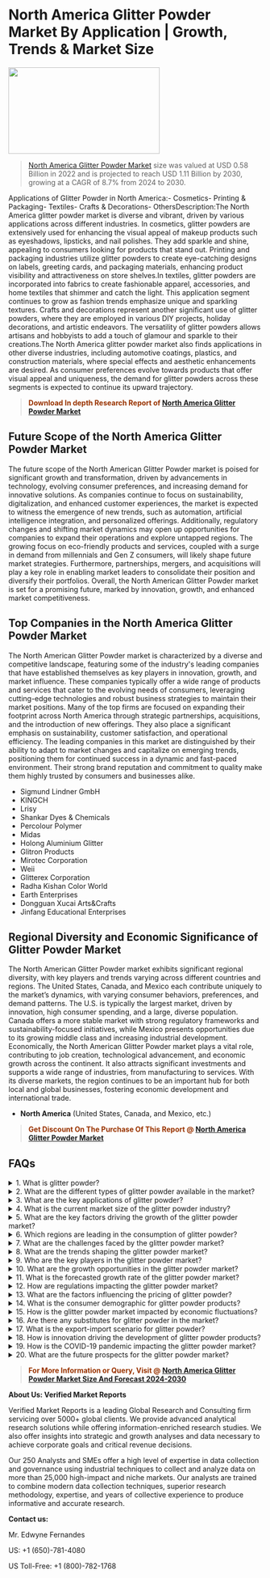 <p><h1>North America Glitter Powder Market By Application | Growth, Trends & Market Size</h1><p><img class="aligncenter size-medium wp-image-105565" src="https://ffe5etoiles.com/wp-content/uploads/2025/01/MST7-300x171.png" alt="" width="300" height="171" /></p><blockquote><p><a href="https://www.verifiedmarketreports.com/download-sample/?rid=536184&utm_source=Github-NA&utm_medium=352" target="_blank">North America Glitter Powder Market</a> size was valued at USD 0.58 Billion in 2022 and is projected to reach USD 1.11 Billion by 2030, growing at a CAGR of 8.7% from 2024 to 2030.</p></blockquote>Applications of Glitter Powder in North America:- Cosmetics- Printing & Packaging- Textiles- Crafts & Decorations- OthersDescription:The North America glitter powder market is diverse and vibrant, driven by various applications across different industries. In cosmetics, glitter powders are extensively used for enhancing the visual appeal of makeup products such as eyeshadows, lipsticks, and nail polishes. They add sparkle and shine, appealing to consumers looking for products that stand out. Printing and packaging industries utilize glitter powders to create eye-catching designs on labels, greeting cards, and packaging materials, enhancing product visibility and attractiveness on store shelves.In textiles, glitter powders are incorporated into fabrics to create fashionable apparel, accessories, and home textiles that shimmer and catch the light. This application segment continues to grow as fashion trends emphasize unique and sparkling textures. Crafts and decorations represent another significant use of glitter powders, where they are employed in various DIY projects, holiday decorations, and artistic endeavors. The versatility of glitter powders allows artisans and hobbyists to add a touch of glamour and sparkle to their creations.The North America glitter powder market also finds applications in other diverse industries, including automotive coatings, plastics, and construction materials, where special effects and aesthetic enhancements are desired. As consumer preferences evolve towards products that offer visual appeal and uniqueness, the demand for glitter powders across these segments is expected to continue its upward trajectory.</p><blockquote><p><span style="color: #993300;"><strong>Download In depth Research Report of <a href="https://www.verifiedmarketreports.com/download-sample/?rid=536184&utm_source=Github-NA&utm_medium=352">North America Glitter Powder Market</a></strong></span></p></blockquote><h2>Future Scope of the North America Glitter Powder Market</h2><p>The future scope of the North American Glitter Powder market is poised for significant growth and transformation, driven by advancements in technology, evolving consumer preferences, and increasing demand for innovative solutions. As companies continue to focus on sustainability, digitalization, and enhanced customer experiences, the market is expected to witness the emergence of new trends, such as automation, artificial intelligence integration, and personalized offerings. Additionally, regulatory changes and shifting market dynamics may open up opportunities for companies to expand their operations and explore untapped regions. The growing focus on eco-friendly products and services, coupled with a surge in demand from millennials and Gen Z consumers, will likely shape future market strategies. Furthermore, partnerships, mergers, and acquisitions will play a key role in enabling market leaders to consolidate their position and diversify their portfolios. Overall, the North American Glitter Powder market is set for a promising future, marked by innovation, growth, and enhanced market competitiveness.</p><h2>Top Companies in the North America Glitter Powder Market</h2><p>The North American Glitter Powder market is characterized by a diverse and competitive landscape, featuring some of the industry's leading companies that have established themselves as key players in innovation, growth, and market influence. These companies typically offer a wide range of products and services that cater to the evolving needs of consumers, leveraging cutting-edge technologies and robust business strategies to maintain their market positions. Many of the top firms are focused on expanding their footprint across North America through strategic partnerships, acquisitions, and the introduction of new offerings. They also place a significant emphasis on sustainability, customer satisfaction, and operational efficiency. The leading companies in this market are distinguished by their ability to adapt to market changes and capitalize on emerging trends, positioning them for continued success in a dynamic and fast-paced environment. Their strong brand reputation and commitment to quality make them highly trusted by consumers and businesses alike.</p><p><ul><li>Sigmund Lindner GmbH </li><li> KINGCH </li><li> Lrisy </li><li> Shankar Dyes & Chemicals </li><li> Percolour Polymer </li><li> Midas </li><li> Holong Aluminium Glitter </li><li> Glitron Products </li><li> Mirotec Corporation </li><li> Weii </li><li> Glitterex Corporation </li><li> Radha Kishan Color World </li><li> Earth Enterprises </li><li> Dongguan Xucai Arts&Crafts </li><li> Jinfang Educational Enterprises</li></ul></p><h2>Regional Diversity and Economic Significance of Glitter Powder Market</h2><p>The North American Glitter Powder market exhibits significant regional diversity, with key players and trends varying across different countries and regions. The United States, Canada, and Mexico each contribute uniquely to the market’s dynamics, with varying consumer behaviors, preferences, and demand patterns. The U.S. is typically the largest market, driven by innovation, high consumer spending, and a large, diverse population. Canada offers a more stable market with strong regulatory frameworks and sustainability-focused initiatives, while Mexico presents opportunities due to its growing middle class and increasing industrial development. Economically, the North American Glitter Powder market plays a vital role, contributing to job creation, technological advancement, and economic growth across the continent. It also attracts significant investments and supports a wide range of industries, from manufacturing to services. With its diverse markets, the region continues to be an important hub for both local and global businesses, fostering economic development and international trade.</p><ul> <li><strong>North America</strong> (United States, Canada, and Mexico, etc.)</li></ul><blockquote><p><span style="color: #993300;"><strong>Get Discount On The Purchase Of This Report @ <a href="https://www.verifiedmarketreports.com/ask-for-discount/?rid=536184&utm_source=Github-NA&utm_medium=352">North America Glitter Powder Market</a></strong></span></p></blockquote><h2>FAQs</h2><p><details> <summary>1. What is glitter powder?</div><div></summary> <p>Glitter powder is a type of finely ground, colored powder that is used in a variety of industries for decorative and aesthetic purposes.</p></details><details> <summary>2. What are the different types of glitter powder available in the market?</div><div></summary> <p>The market offers glitter powder in various forms including holographic, iridescent, metallic, and fluorescent.</p></details><details> <summary>3. What are the key applications of glitter powder?</div><div></summary> <p>Glitter powder is widely used in cosmetics, textiles, printing, and plastics industries for adding sparkle and shine to products.</p></details><details> <summary>4. What is the current market size of the glitter powder industry?</div><div></summary> <p>The glitter powder market is estimated to be worth $XYZ million as of the latest data available.</p></details><details> <summary>5. What are the key factors driving the growth of the glitter powder market?</div><div></summary> <p>The growing demand for decorative and colorful products in various industries, along with the increasing popularity of DIY crafts, are driving the growth of the glitter powder market.</p></details><details> <summary>6. Which regions are leading in the consumption of glitter powder?</div><div></summary> <p>Regions such as North America, Europe, and Asia Pacific are the leading consumers of glitter powder, with a high demand for cosmetics and textiles incorporating glitter powder.</p></details><details> <summary>7. What are the challenges faced by the glitter powder market?</div><div></summary> <p>The market faces challenges related to the environmental impact of glitter powder, as well as concerns about the use of plastic-based glitter in products.</p></details><details> <summary>8. What are the trends shaping the glitter powder market?</div><div></summary> <p>Trends such as the use of biodegradable and eco-friendly glitter, as well as innovative application techniques, are shaping the glitter powder market.</p></details><details> <summary>9. Who are the key players in the glitter powder market?</div><div></summary> <p>Key players in the market include Company A, Company B, and Company C, among others.</p></details><details> <summary>10. What are the growth opportunities in the glitter powder market?</div><div></summary> <p>Growth opportunities exist in the development of new glitter powder variants, expanding into emerging markets, and catering to the growing demand in the cosmetics and personal care industry.</p></details><details> <summary>11. What is the forecasted growth rate of the glitter powder market?</div><div></summary> <p>The glitter powder market is expected to grow at a CAGR of X% from 2021 to 2026, according to industry analysts.</p></details><details> <summary>12. How are regulations impacting the glitter powder market?</div><div></summary> <p>Regulations related to the use of microplastics and environmental impact are prompting companies to explore alternative materials and production processes for glitter powder.</p></details><details> <summary>13. What are the factors influencing the pricing of glitter powder?</div><div></summary> <p>Factors such as raw material costs, manufacturing processes, and market demand influence the pricing of glitter powder.</p></details><details> <summary>14. What is the consumer demographic for glitter powder products?</div><div></summary> <p>The consumer demographic for glitter powder products includes individuals interested in cosmetics, fashion, art, and DIY crafts.</p></details><details> <summary>15. How is the glitter powder market impacted by economic fluctuations?</div><div></summary> <p>Economic fluctuations can affect consumer spending on non-essential goods, thereby impacting the demand for glitter powder products in various industries.</p></details><details> <summary>16. Are there any substitutes for glitter powder in the market?</div><div></summary> <p>Substitutes for glitter powder include mica, sequins, and other decorative additives, though they may not offer the same level of sparkle and shine.</p></details><details> <summary>17. What is the export-import scenario for glitter powder?</div><div></summary> <p>Various countries engage in the import and export of glitter powder, with key exporters including Country X and Country Y, and key importers including Country Z and Country W.</p></details><details> <summary>18. How is innovation driving the development of glitter powder products?</div><div></summary> <p>Innovation in glitter powder production, such as the use of sustainable materials and advanced application techniques, is driving the development of new and improved glitter powder products.</p></details><details> <summary>19. How is the COVID-19 pandemic impacting the glitter powder market?</div><div></summary> <p>The COVID-19 pandemic has led to supply chain disruptions and changes in consumer behavior, impacting the demand for glitter powder products in various industries.</p></details><details> <summary>20. What are the future prospects for the glitter powder market?</div><div></summary> <p>The future prospects for the glitter powder market include continued innovation, regulatory compliance, and the exploration of new applications in emerging industries, driving sustainable growth.</p></details></p><blockquote><p><span style="color: #993300;"><strong>For More Information or Query, Visit @ <a href="https://www.verifiedmarketreports.com/product/glitter-powder-market/">North America Glitter Powder Market Size And Forecast 2024-2030</a></strong></span></p></blockquote><p><strong>About Us: Verified Market Reports</strong></p><p>Verified Market Reports is a leading Global Research and Consulting firm servicing over 5000+ global clients. We provide advanced analytical research solutions while offering information-enriched research studies. We also offer insights into strategic and growth analyses and data necessary to achieve corporate goals and critical revenue decisions.</p><p>Our 250 Analysts and SMEs offer a high level of expertise in data collection and governance using industrial techniques to collect and analyze data on more than 25,000 high-impact and niche markets. Our analysts are trained to combine modern data collection techniques, superior research methodology, expertise, and years of collective experience to produce informative and accurate research.</p><p><strong>Contact us:</strong></p><p>Mr. Edwyne Fernandes</p><p>US: +1 (650)-781-4080</p><p>US Toll-Free: +1 (800)-782-1768</p>
